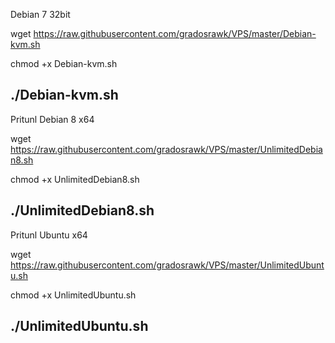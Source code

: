 Debian 7 32bit

wget https://raw.githubusercontent.com/gradosrawk/VPS/master/Debian-kvm.sh

chmod +x Debian-kvm.sh

./Debian-kvm.sh
----------------------
Pritunl Debian 8 x64

wget https://raw.githubusercontent.com/gradosrawk/VPS/master/UnlimitedDebian8.sh

chmod +x UnlimitedDebian8.sh

./UnlimitedDebian8.sh
----------------------
Pritunl Ubuntu x64

wget https://raw.githubusercontent.com/gradosrawk/VPS/master/UnlimitedUbuntu.sh

chmod +x UnlimitedUbuntu.sh

./UnlimitedUbuntu.sh
----------------------
